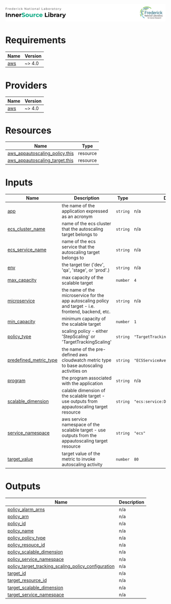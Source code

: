 ![Frederick National Laboratory](./assets/banner4.svg)

<!-- BEGIN_TF_DOCS -->
# Requirements

| Name | Version |
|------|---------|
| <a name="requirement_aws"></a> [aws](#requirement\_aws) | ~> 4.0 |

# Providers

| Name | Version |
|------|---------|
| <a name="provider_aws"></a> [aws](#provider\_aws) | ~> 4.0 |

# Resources

| Name | Type |
|------|------|
| [aws_appautoscaling_policy.this](https://registry.terraform.io/providers/hashicorp/aws/latest/docs/resources/appautoscaling_policy) | resource |
| [aws_appautoscaling_target.this](https://registry.terraform.io/providers/hashicorp/aws/latest/docs/resources/appautoscaling_target) | resource |

# Inputs

| Name | Description | Type | Default | Required |
|------|-------------|------|---------|:--------:|
| <a name="input_app"></a> [app](#input\_app) | the name of the application expressed as an acronym | `string` | n/a | yes |
| <a name="input_ecs_cluster_name"></a> [ecs\_cluster\_name](#input\_ecs\_cluster\_name) | name of the ecs cluster that the autoscaling target belongs to | `string` | n/a | yes |
| <a name="input_ecs_service_name"></a> [ecs\_service\_name](#input\_ecs\_service\_name) | name of the ecs service that the autoscaling target belongs to | `string` | n/a | yes |
| <a name="input_env"></a> [env](#input\_env) | the target tier ('dev', 'qa', 'stage', or 'prod'.) | `string` | n/a | yes |
| <a name="input_max_capacity"></a> [max\_capacity](#input\_max\_capacity) | max capacity of the scalable target | `number` | `4` | no |
| <a name="input_microservice"></a> [microservice](#input\_microservice) | the name of the microservice for the app autoscaling policy and target - i.e. frontend, backend, etc. | `string` | n/a | yes |
| <a name="input_min_capacity"></a> [min\_capacity](#input\_min\_capacity) | minimum capacity of the scalable target | `number` | `1` | no |
| <a name="input_policy_type"></a> [policy\_type](#input\_policy\_type) | scaling policy - either 'StepScaling' or 'TargetTrackingScaling' | `string` | `"TargetTrackingScaling"` | no |
| <a name="input_predefined_metric_type"></a> [predefined\_metric\_type](#input\_predefined\_metric\_type) | the name of the pre-defined aws cloudwatch metric type to base autoscaling activities on | `string` | `"ECSServiceAverageCPUUtilization"` | no |
| <a name="input_program"></a> [program](#input\_program) | the program associated with the application | `string` | n/a | yes |
| <a name="input_scalable_dimension"></a> [scalable\_dimension](#input\_scalable\_dimension) | calable dimension of the scalable target - use outputs from appautoscaling target resource | `string` | `"ecs:service:DesiredCount"` | no |
| <a name="input_service_namespace"></a> [service\_namespace](#input\_service\_namespace) | aws service namespace of the scalable target - use outputs from the appautoscaling target resource | `string` | `"ecs"` | no |
| <a name="input_target_value"></a> [target\_value](#input\_target\_value) | target value of the metric to invoke autoscaling activity | `number` | `80` | no |

# Outputs

| Name | Description |
|------|-------------|
| <a name="output_policy_alarm_arns"></a> [policy\_alarm\_arns](#output\_policy\_alarm\_arns) | n/a |
| <a name="output_policy_arn"></a> [policy\_arn](#output\_policy\_arn) | n/a |
| <a name="output_policy_id"></a> [policy\_id](#output\_policy\_id) | n/a |
| <a name="output_policy_name"></a> [policy\_name](#output\_policy\_name) | n/a |
| <a name="output_policy_policy_type"></a> [policy\_policy\_type](#output\_policy\_policy\_type) | n/a |
| <a name="output_policy_resouce_id"></a> [policy\_resouce\_id](#output\_policy\_resouce\_id) | n/a |
| <a name="output_policy_scalable_dimension"></a> [policy\_scalable\_dimension](#output\_policy\_scalable\_dimension) | n/a |
| <a name="output_policy_service_namespace"></a> [policy\_service\_namespace](#output\_policy\_service\_namespace) | n/a |
| <a name="output_policy_target_tracking_scaling_policy_configuration"></a> [policy\_target\_tracking\_scaling\_policy\_configuration](#output\_policy\_target\_tracking\_scaling\_policy\_configuration) | n/a |
| <a name="output_target_id"></a> [target\_id](#output\_target\_id) | n/a |
| <a name="output_target_resource_id"></a> [target\_resource\_id](#output\_target\_resource\_id) | n/a |
| <a name="output_target_scalable_dimension"></a> [target\_scalable\_dimension](#output\_target\_scalable\_dimension) | n/a |
| <a name="output_target_service_namespace"></a> [target\_service\_namespace](#output\_target\_service\_namespace) | n/a |
<!-- END_TF_DOCS -->